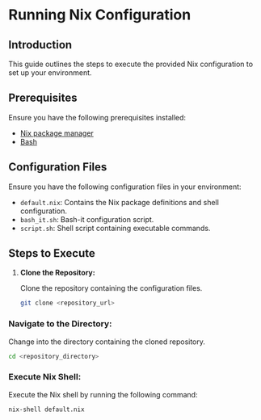 # Running Nix Configuration

## Introduction

This guide outlines the steps to execute the provided Nix configuration to set up your environment.

## Prerequisites

Ensure you have the following prerequisites installed:
- [Nix package manager](https://nixos.org/download.html)
- [Bash](https://www.gnu.org/software/bash/)

## Configuration Files

Ensure you have the following configuration files in your environment:

- `default.nix`: Contains the Nix package definitions and shell configuration.
- `bash_it.sh`: Bash-it configuration script.
- `script.sh`: Shell script containing executable commands.

## Steps to Execute

1. **Clone the Repository:**

   Clone the repository containing the configuration files.

   ```bash
   git clone <repository_url>
    ```
### Navigate to the Directory:

Change into the directory containing the cloned repository.

```bash
cd <repository_directory>

```
### Execute Nix Shell:

Execute the Nix shell by running the following command:

```bash
nix-shell default.nix
```
